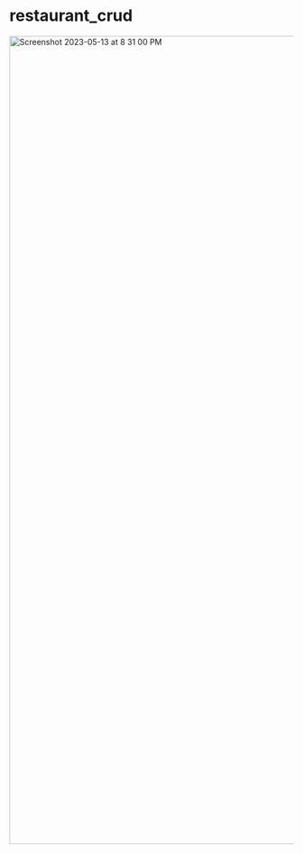 # restaurant_crud

<img width="1431" alt="Screenshot 2023-05-13 at 8 31 00 PM" src="https://github.com/Rakeshbaghel021/restaurant_crud/assets/52731652/4390c5ef-2d1d-4482-8b2b-718f1b3832b5">
